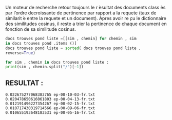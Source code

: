 Un moteur de recherche retour toujours le r ́esultat des documents class ́es par l’ordre
decroissante de pertinence par rapport a la requete (taux de similarit ́e entre la requete et un document).
Apres avoir re ̧cu le dictionnaire des similitudes cosinus, il reste a trier la pertinence
de chaque document en fonction de sa similitude cosinus.
```py
docs trouves pond liste =[[sim , chemin] for chemin , sim
in docs trouves pond .items ()]
docs trouves pond liste = sorted( docs trouves pond liste ,
reverse=True)

for sim , chemin in docs trouves pond liste :
print(sim , chemin.split("/")[−1])
```

## RESULTAT :
```
0.022675277068383765 ep-00-10-03-fr.txt
0.020478650616061803 ep-00-04-13-fr.txt
0.012191496227354267 ep-00-02-15-fr.txt
0.010717430319714566 ep-00-09-06-fr.txt
0.010655193648183531 ep-00-05-16-fr.txt
```
